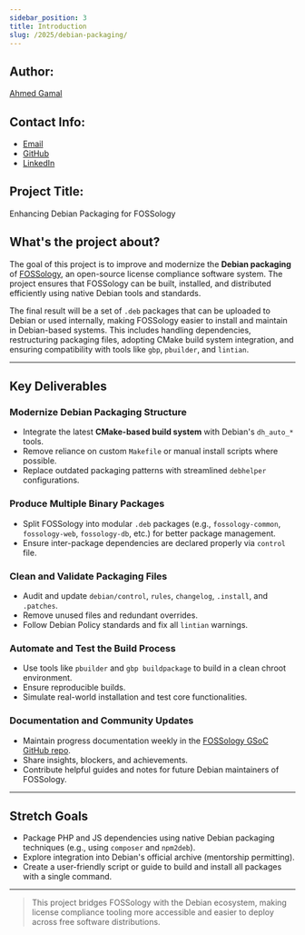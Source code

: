 ```yaml
---
sidebar_position: 3
title: Introduction
slug: /2025/debian-packaging/
---
```


## Author:

[Ahmed Gamal](https://github.com/Ahmed-Gamal24)

## Contact Info:

- [Email](mailto:ahmed.gamal9541@gmail.com)
- [GitHub](https://github.com/Ahmed-Gamal24)
- [LinkedIn](https://www.linkedin.com/in/ahmed-gamal4/)

## Project Title:

Enhancing Debian Packaging for FOSSology

## What's the project about?

The goal of this project is to improve and modernize the **Debian packaging** of [FOSSology](https://www.fossology.org/), an open-source license compliance software system. The project ensures that FOSSology can be built, installed, and distributed efficiently using native Debian tools and standards.

The final result will be a set of `.deb` packages that can be uploaded to Debian or used internally, making FOSSology easier to install and maintain in Debian-based systems. This includes handling dependencies, restructuring packaging files, adopting CMake build system integration, and ensuring compatibility with tools like `gbp`, `pbuilder`, and `lintian`.

---

## Key Deliverables

### Modernize Debian Packaging Structure

- Integrate the latest **CMake-based build system** with Debian's `dh_auto_*` tools.
- Remove reliance on custom `Makefile` or manual install scripts where possible.
- Replace outdated packaging patterns with streamlined `debhelper` configurations.

### Produce Multiple Binary Packages

- Split FOSSology into modular `.deb` packages (e.g., `fossology-common`, `fossology-web`, `fossology-db`, etc.) for better package management.
- Ensure inter-package dependencies are declared properly via `control` file.

### Clean and Validate Packaging Files

- Audit and update `debian/control`, `rules`, `changelog`, `.install`, and `.patches`.
- Remove unused files and redundant overrides.
- Follow Debian Policy standards and fix all `lintian` warnings.

### Automate and Test the Build Process

- Use tools like `pbuilder` and `gbp buildpackage` to build in a clean chroot environment.
- Ensure reproducible builds.
- Simulate real-world installation and test core functionalities.

### Documentation and Community Updates

- Maintain progress documentation weekly in the [FOSSology GSoC GitHub repo](https://github.com/fossology/gsoc).
- Share insights, blockers, and achievements.
- Contribute helpful guides and notes for future Debian maintainers of FOSSology.

---

## Stretch Goals

- Package PHP and JS dependencies using native Debian packaging techniques (e.g., using `composer` and `npm2deb`).
- Explore integration into Debian's official archive (mentorship permitting).
- Create a user-friendly script or guide to build and install all packages with a single command.

---

> This project bridges FOSSology with the Debian ecosystem, making license compliance tooling more accessible and easier to deploy across free software distributions.